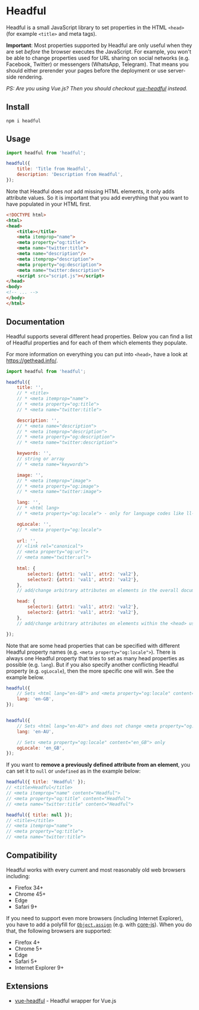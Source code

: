 # Headful

Headful is a small JavaScript library to set properties in the HTML `<head>` (for example `<title>` and meta tags).

**Important**:
Most properties supported by Headful are only useful when they are set *before* the browser executes the JavaScript.
For example, you won't be able to change properties used for URL sharing on social networks (e.g. Facebook, Twitter) or messengers (WhatsApp, Telegram).
That means you should either prerender your pages before the deployment or use server-side rendering.

*PS: Are you using Vue.js? Then you should checkout [vue-headful](https://github.com/troxler/vue-headful) instead.*


## Install

```
npm i headful
```


## Usage

```js
import headful from 'headful';

headful({
    title: 'Title from Headful',
    description: 'Description from Headful',
});
```

Note that Headful does *not* add missing HTML elements, it only adds attribute values.
So it is important that you add everything that you want to have populated in your HTML first.

```html
<!DOCTYPE html>
<html>
<head>
    <title></title>
    <meta itemprop="name">
    <meta property="og:title">
    <meta name="twitter:title">
    <meta name="description"/>
    <meta itemprop="description">
    <meta property="og:description">
    <meta name="twitter:description">
    <script src="script.js"></script>
</head>
<body>
<!-- ... -->
</body>
</html>
```


## Documentation

Headful supports several different head properties.
Below you can find a list of Headful properties and for each of them which elements they populate.

For more information on everything you can put into `<head>`, have a look at <https://gethead.info/>.

```js
import headful from 'headful';

headful({
    title: '',
    // * <title>
    // * <meta itemprop="name">
    // * <meta property="og:title">
    // * <meta name="twitter:title">

    description: '',
    // * <meta name="description">
    // * <meta itemprop="description">
    // * <meta property="og:description">
    // * <meta name="twitter:description">

    keywords: '',
    // string or array
    // * <meta name="keywords">

    image: '',
    // * <meta itemprop="image">
    // * <meta property="og:image">
    // * <meta name="twitter:image">

    lang: '',
    // * <html lang>
    // * <meta property="og:locale"> - only for language codes like ll-CC

    ogLocale: '',
    // * <meta property="og:locale">
    
    url: '',
    // <link rel="canonical">
    // <meta property="og:url">
    // <meta name="twitter:url">
    
    html: {
        selector1: {attr1: 'val1', attr2: 'val2'},
        selector2: {attr1: 'val1', attr2: 'val2'},
    },
    // add/change arbitrary attributes on elements in the overall document using CSS selectors

    head: {
        selector1: {attr1: 'val1', attr2: 'val2'},
        selector2: {attr1: 'val1', attr2: 'val2'},
    },
    // add/change arbitrary attributes on elements within the <head> using CSS selectors

});
```

Note that are some head properties that can be specified with different Headful property names (e.g. `<meta property="og:locale">`).
There is always one Headful property that tries to set as many head properties as possible (e.g. `lang`).
But if you also specify another conflicting Headful property (e.g. `ogLocale`), then the more specific one will win.
See the example below.

```js
headful({
    // Sets <html lang="en-GB"> and <meta property="og:locale" content="en_GB">
    lang: 'en-GB',
});


headful({
    // Sets <html lang="en-AU"> and does not change <meta property="og:locale"> as we also specify 'ogLocale'
    lang: 'en-AU',

    // Sets <meta property="og:locale" content="en_GB"> only
    ogLocale: 'en_GB',
});
```

If you want to **remove a previously defined attribute from an element**, you can set it to `null` or `undefined` as in the example below:

```js
headful({ title: 'Headful' });
// <title>Headful</title>
// <meta itemprop="name" content="Headful">
// <meta property="og:title" content="Headful">
// <meta name="twitter:title" content="Headful">

headful({ title: null });
// <title></title>
// <meta itemprop="name">
// <meta property="og:title">
// <meta name="twitter:title">
```


## Compatibility

Headful works with every current and most reasonably old web browsers including:

* Firefox 34+
* Chrome 45+
* Edge
* Safari 9+

If you need to support even more browsers (including Internet Explorer), you have to add a polyfill for
[`Object.assign`](https://developer.mozilla.org/en-US/docs/Web/JavaScript/Reference/Global_Objects/Object/assign)
(e.g. with [core-js](https://github.com/zloirock/core-js)).
When you do that, the following browsers are supported:

* Firefox 4+
* Chrome 5+
* Edge
* Safari 5+
* Internet Explorer 9+


## Extensions

* [vue-headful](https://github.com/troxler/vue-headful) - Headful wrapper for Vue.js
